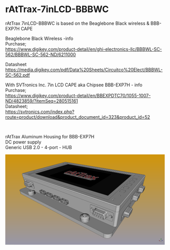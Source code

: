 # rAtTrax-7inLCD-BBBWC

rAtTrax 7inLCD-BBBWC is based on the Beaglebone Black wireless & BBB-EXP7H CAPE


Beaglebone Black Wireless -info<br>
Purchase;<br>
https://www.digikey.com/product-detail/en/ghi-electronics-llc/BBBWL-SC-562/BBBWL-SC-562-ND/6211000<br>

Datasheet<br>
https://media.digikey.com/pdf/Data%20Sheets/Circuitco%20Elect/BBBWL-SC-562.pdf<br>


With SVTronics Inc. 7in LCD CAPE aka Chipsee BBB-EXP7H - info<br>
Purchase;<br>
https://www.digikey.com/product-detail/en/BBEXPDTC70/1055-1007-ND/4823859/?itemSeq=280515161<br>
Datasheet;<br>
https://svtronics.com/index.php?route=product/download&product_document_id=323&product_id=52

<br>

rAtTrax Aluminum Housing for BBB-EXP7H
<br>
DC power supply 
<br>
Generic USB 2.0 - 4-port - HUB


<img src="rattrax-chipsee1.png" alt="Base">
